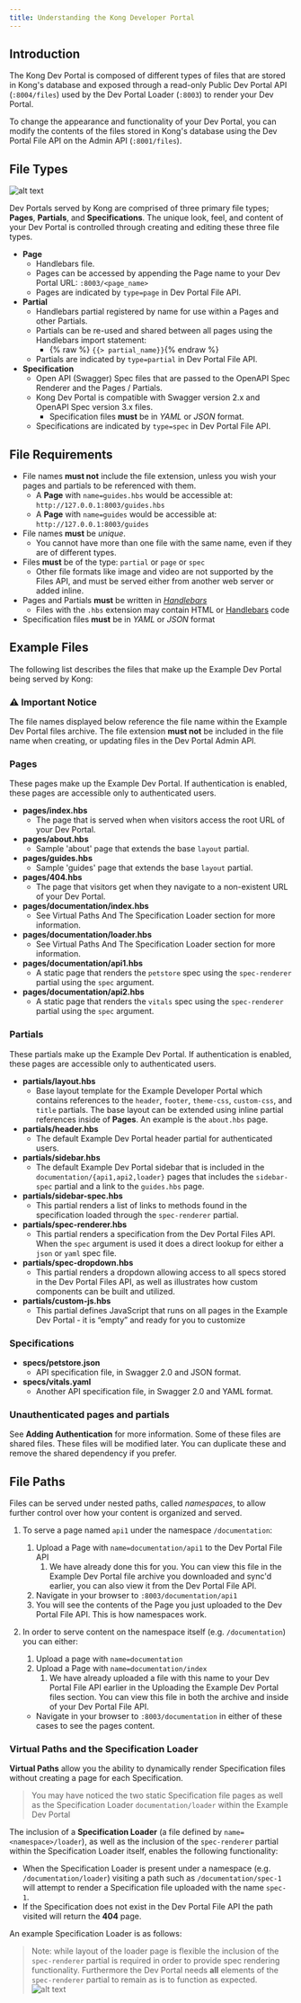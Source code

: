 ```yaml
---
title: Understanding the Kong Developer Portal
---
```


## Introduction

The Kong Dev Portal is composed of different types of files that are stored in Kong's database and exposed through a read-only Public Dev Portal API (`:8004/files`) used by the Dev Portal Loader (`:8003`) to render your Dev Portal.

To change the appearance and functionality of your Dev Portal, you can modify the contents of the files stored in Kong's database using the Dev Portal File API on the Admin API (`:8001/files`).

## File Types

![alt text](https://konghq.com/wp-content/uploads/2018/03/diagram-partials-02.png "File types diagram")

Dev Portals served by Kong are comprised of three primary file types; **Pages**, **Partials**, and **Specifications**. The unique look, feel, and content of your Dev Portal is controlled through creating and editing these three file types.


* **Page**
    * Handlebars file.
    * Pages can be accessed by appending the Page name to your Dev Portal URL: `:8003/<page_name>`
    * Pages are indicated by `type=page` in Dev Portal File API.
* **Partial** 
    * Handlebars partial registered by name for use within a Pages and other Partials.
    * Partials can be re-used and shared between all pages using the Handlebars import statement:
        *  {% raw %} `{{> partial_name}}`{% endraw %}
    * Partials are indicated by `type=partial` in Dev Portal File API.
* **Specification**
    * Open API (Swagger) Spec files that are passed to the OpenAPI Spec Renderer and the Pages / Partials.
    * Kong Dev Portal is compatible with Swagger version 2.x and OpenAPI Spec version 3.x files.
        * Specification files **must** be in _YAML_ or _JSON_ format.
    * Specifications are indicated by `type=spec` in Dev Portal File API.

## File Requirements

* File names **must not** include the file extension, unless you wish your pages and partials to be referenced with them.
    * A **Page** with `name=guides.hbs` would be accessible at: `http://127.0.0.1:8003/guides.hbs`
    * A **Page** with `name=guides` would be accessible at: `http://127.0.0.1:8003/guides`
* File names **must** be _unique_.
    * You cannot have more than one file with the same name, even if they are of different types.
* Files **must** be of the type: `partial` or `page` or `spec`
    * Other file formats like image and video are not supported by the Files API, and must be served either from another web server or added inline.
* Pages and Partials **must** be written in _[Handlebars](https://handlebarsjs.com/)_
    * Files with the `.hbs` extension may contain HTML or [Handlebars](https://handlebarsjs.com/) code
* Specification files **must** be in _YAML_ or _JSON_ format

## Example Files

The following list describes the files that make up the Example Dev Portal being served by Kong:

### ⚠️ Important Notice

The file names displayed below reference the file name within the Example Dev Portal files archive. The file extension **must not** be included in the file name when creating, or updating files in the Dev Portal Admin API.

### Pages

These pages make up the Example Dev Portal. If authentication is enabled, these pages are accessible only to authenticated users.

* **pages/index.hbs**
    * The page that is served when when visitors access the root URL of your Dev Portal.
* **pages/about.hbs**
    * Sample 'about' page that extends the base `layout` partial.
* **pages/guides.hbs**
    * Sample 'guides' page that extends the base `layout` partial.
* **pages/404.hbs**
    * The page that visitors get when they navigate to a non-existent URL of your Dev Portal.
* **pages/documentation/index.hbs**
    * See Virtual Paths And The Specification Loader section for more information.
* **pages/documentation/loader.hbs**
    * See Virtual Paths And The Specification Loader section for more information.
* **pages/documentation/api1.hbs**
    * A static page that renders the `petstore` spec using the `spec-renderer` partial using the `spec` argument.
* **pages/documentation/api2.hbs**
    * A static page that renders the `vitals` spec using the `spec-renderer` partial using the `spec` argument.

### Partials

These partials make up the Example Dev Portal. If authentication is enabled, these pages are accessible only to authenticated users.

* **partials/layout.hbs**
    * Base layout template for the Example Developer Portal which contains references to the `header`,  `footer`,  `theme-css`,  `custom-css`, and `title` partials. The base layout can be extended using inline partial references inside of **Pages**. An example is the `about.hbs` page.
* **partials/header.hbs**
    * The default Example Dev Portal header partial for authenticated users.
* **partials/sidebar.hbs**
    * The default Example Dev Portal sidebar that is included in the `documentation/{api1,api2,loader}` pages that includes the `sidebar-spec` partial and a link to the `guides.hbs` page.
* **partials/sidebar-spec.hbs**
    * This partial renders a list of links to methods found in the specification loaded through the `spec-renderer` partial.
* **partials/spec-renderer.hbs**
    * This partial renders a specification from the Dev Portal Files API. When the `spec` argument is used it does a direct lookup for either a `json` or `yaml` spec file.
* **partials/spec-dropdown.hbs**
    * This partial renders a dropdown allowing access to all specs stored in the Dev Portal Files API, as well as illustrates how custom components can be built and utilized.
* **partials/custom-js.hbs**
    * This partial defines JavaScript that runs on all pages in the Example Dev Portal - it is “empty” and ready for you to customize

### Specifications

* **specs/petstore.json**
    * API specification file, in Swagger 2.0 and JSON format.
* **specs/vitals.yaml**
    * Another API specification file, in Swagger 2.0 and YAML format.

### Unauthenticated pages and partials

See **Adding Authentication** for more information. Some of these files are shared files. These files will be modified later. You can duplicate these and remove the shared dependency if you prefer.

## File Paths

Files can be served under nested paths, called *namespaces*, to allow further control over how your content is organized and served.

1. To serve a page named `api1` under the namespace `/documentation`:
    1. Upload a Page with `name=documentation/api1` to the Dev Portal File API
        1. We have already done this for you. You can view this file in the Example Dev Portal file archive you downloaded and sync'd earlier, you can also view it from the Dev Portal File API.
    2. Navigate in your browser to `:8003/documentation/api1`
    3. You will see the contents of the Page you just uploaded to the Dev Portal File API. This is how namespaces work.
2. In order to serve content on the namespace itself (e.g. `/documentation`) you can either:

    1. Upload a page with `name=documentation`
    2. Upload a Page with `name=documentation/index`
        1. We have already uploaded a file with this name to your Dev Portal File API earlier in the Uploading the Example Dev Portal files section. You can view this file in both the archive and inside of your Dev Portal File API.

    * Navigate in your browser to `:8003/documentation` in either of these cases to see the pages content.

### Virtual Paths and the Specification Loader

**Virtual Paths** allow you the ability to dynamically render Specification files without creating a page for each Specification.


> You may have noticed the two static Specification file pages as well as the Specification Loader `documentation/loader` within the Example Dev Portal

The inclusion of a **Specification Loader** (a file defined by `name=<namespace>/loader`),  as well as the inclusion of the `spec-renderer` partial within the Specification Loader itself, enables the following functionality:

* When the Specification Loader is present under a namespace (e.g. `/documentation/loader`) visiting a path such as `/documentation/spec-1` will attempt to render a Specification file uploaded with the name `spec-1`.
* If the Specification does not exist in the Dev Portal File API the path visited will return the **404** page.

An example Specification Loader is as follows:

> Note: while layout of the loader page is flexible the inclusion of the `spec-renderer` partial is required in order to provide spec rendering functionality. Furthermore the Dev Portal needs **all** elements of the `spec-renderer` partial to remain as is to function as expected.
![alt text](https://konghq.com/wp-content/uploads/2018/03/code-spec-renderer.png "Logo Title Text 1")

